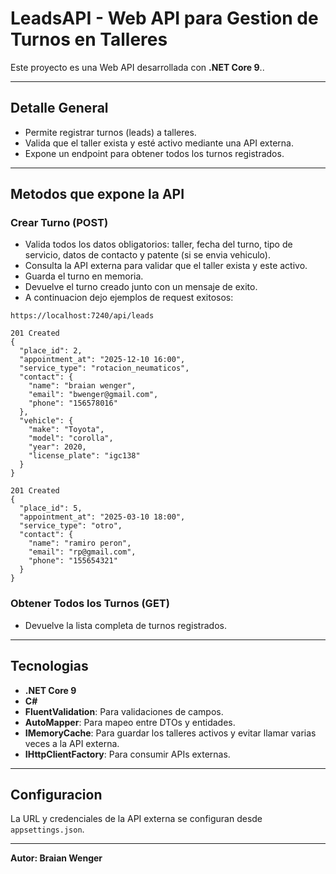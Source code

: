 ﻿# LeadsAPI - Web API para Gestion de Turnos en Talleres

Este proyecto es una Web API desarrollada con **.NET Core 9**..

---

## Detalle General

- Permite registrar turnos (leads) a talleres.
- Valida que el taller exista y esté activo mediante una API externa.
- Expone un endpoint para obtener todos los turnos registrados.

---

## Metodos que expone la API

### Crear Turno (POST)
- Valida todos los datos obligatorios: taller, fecha del turno, tipo de servicio, datos de contacto y patente (si se envia vehiculo).
- Consulta la API externa para validar que el taller exista y este activo.
- Guarda el turno en memoria.
- Devuelve el turno creado junto con un mensaje de exito.
- A continuacion dejo ejemplos de request exitosos:


```
https://localhost:7240/api/leads

201 Created
{
  "place_id": 2,
  "appointment_at": "2025-12-10 16:00",
  "service_type": "rotacion_neumaticos",
  "contact": {
    "name": "braian wenger",
    "email": "bwenger@gmail.com",
    "phone": "156578016"
  },
  "vehicle": {
    "make": "Toyota",
    "model": "corolla",
    "year": 2020,
    "license_plate": "igc138"
  }
}
```
```
201 Created
{
  "place_id": 5,
  "appointment_at": "2025-03-10 18:00",
  "service_type": "otro",
  "contact": {
    "name": "ramiro peron",
    "email": "rp@gmail.com",
    "phone": "155654321"
  }
}
```


### Obtener Todos los Turnos (GET)
- Devuelve la lista completa de turnos registrados.

---

## Tecnologias

- **.NET Core 9**
- **C#**
- **FluentValidation**: Para validaciones de campos.
- **AutoMapper**: Para mapeo entre DTOs y entidades.
- **IMemoryCache**: Para guardar los talleres activos y evitar llamar varias veces a la API externa.
- **IHttpClientFactory**: Para consumir APIs externas.

---

## Configuracion

La URL y credenciales de la API externa se configuran desde `appsettings.json`.

---
**Autor: Braian Wenger** 